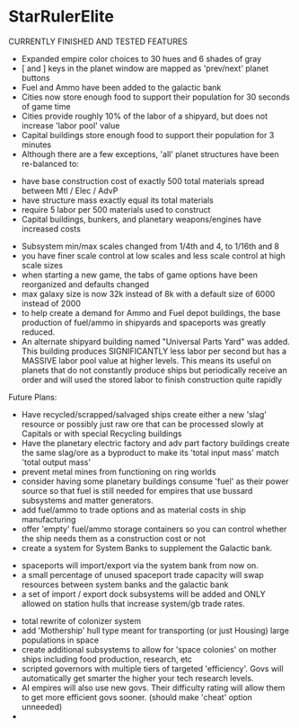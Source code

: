 # StarRulerElite

CURRENTLY FINISHED AND TESTED FEATURES

* Expanded empire color choices to 30 hues and 6 shades of gray
* [ and ] keys in the planet window are mapped as 'prev/next' planet buttons
* Fuel and Ammo have been added to the galactic bank
* Cities now store enough food to support their population for 30 seconds of game time
* Cities provide roughly 10% of the labor of a shipyard, but does not increase 'labor pool' value
* Capital buildings store enough food to support their population for 3 minutes
* Although there are a few exceptions, 'all' planet structures have been re-balanced to:
- have base construction cost of exactly 500 total materials spread between Mtl / Elec / AdvP
- have structure mass exactly equal its total materials
- require 5 labor per 500 materials used to construct
- Capital buildings, bunkers, and planetary weapons/engines have increased costs
* Subsystem min/max scales changed from 1/4th and 4, to 1/16th and 8
* you have finer scale control at low scales and less scale control at high scale sizes
* when starting a new game, the tabs of game options have been reorganized and defaults changed
* max galaxy size is now 32k instead of 8k with a default size of 6000 instead of 2000
* to help create a demand for Ammo and Fuel depot buildings, the base production of fuel/ammo in shipyards and spaceports was greatly reduced.
* An alternate shipyard building named "Universal Parts Yard" was added. This building produces SIGNIFICANTLY less labor per second but has a MASSIVE labor pool value at higher levels. This means its useful on planets that do not constantly produce ships but periodically receive an order and will used the stored labor to finish construction quite rapidly


Future Plans:

* Have recycled/scrapped/salvaged ships create either a new 'slag' resource or possibly just raw ore that can be processed slowly at Capitals or with special Recycling buildings
* Have the planetary electric factory and adv part factory buildings create the same slag/ore as a byproduct to make its 'total input mass' match 'total output mass'
* prevent metal mines from functioning on ring worlds
* consider having some planetary buildings consume 'fuel' as their power source so that fuel is still needed for empires that use bussard subsystems and matter generators.
* add fuel/ammo to trade options and as material costs in ship manufacturing
* offer 'empty' fuel/ammo storage containers so you can control whether the ship needs them as a construction cost or not
* create a system for System Banks to supplement the Galactic bank. 
- spaceports will import/export via the system bank from now on. 
- a small percentage of unused spaceport trade capacity will swap resources between system banks and the galactic bank
- a set of import / export dock subsystems will be added and ONLY allowed on station hulls that increase system/gb trade rates.
* total rewrite of colonizer system
* add 'Mothership' hull type meant for transporting (or just Housing) large populations in space
* create additional subsystems to allow for 'space colonies' on mother ships including food production, research, etc
* scripted governors with multiple tiers of targeted 'efficiency'. Govs will automatically get smarter the higher your tech research levels.
* AI empires will also use new govs. Their difficulty rating will allow them to get more efficient govs sooner. (should make 'cheat' option unneeded)
* 
